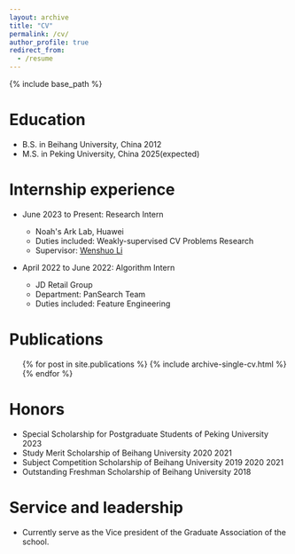 ```yaml
---
layout: archive
title: "CV"
permalink: /cv/
author_profile: true
redirect_from:
  - /resume
---
```


{% include base_path %}

Education
======
* B.S. in Beihang University, China 2012
* M.S. in Peking University, China 2025(expected)

Internship experience
======
* June 2023 to Present: Research Intern
  * Noah's Ark Lab, Huawei
  * Duties included: Weakly-supervised CV Problems Research
  * Supervisor: [Wenshuo Li](https://scholar.google.com/citations?hl=zh-CN&user=XxaX0hkAAAAJ)

* April 2022 to June 2022: Algorithm Intern
  * JD Retail Group
  * Department: PanSearch Team
  * Duties included: Feature Engineering

Publications
======
  <ul>{% for post in site.publications %}
    {% include archive-single-cv.html %}
  {% endfor %}</ul>
  
<!--
Talks
======
  <ul>{% for post in site.talks %}
    {% include archive-single-talk-cv.html %}
  {% endfor %}</ul>

Teaching
======
  <ul>{% for post in site.teaching %}
    {% include archive-single-cv.html %}
  {% endfor %}</ul>
-->

Honors
======
* Special Scholarship for Postgraduate Students of Peking University 2023
* Study Merit Scholarship of Beihang University 2020 2021
* Subject Competition Scholarship of Beihang University 2019 2020 2021  
* Outstanding Freshman Scholarship of Beihang University 2018

Service and leadership
======
* Currently serve as the Vice president of the Graduate Association of the school.
